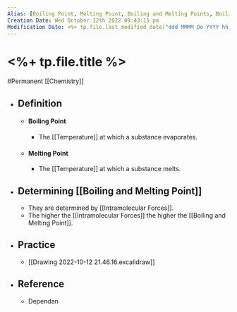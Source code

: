 ```yaml
---
Alias: [Boiling Point, Melting Point, Boiling and Melting Points, Boiling Points, Melting Points]
Creation Date: Wed October 12th 2022 09:43:15 pm 
Modification Date: <%+ tp.file.last_modified_date("ddd MMMM Do YYYY hh:mm:ss a") %>
---
```

# <%+ tp.file.title %>
#Permanent [[Chemistry]]

- ## Definition
	- #### Boiling Point
		- The [[Temperature]] at which a substance evaporates.
	- #### Melting Point
		- The [[Temperature]] at which a substance melts.
- ## Determining [[Boiling and Melting Point]]
	- They are determined by [[Intramolecular Forces]].
	- The higher the [[Intramolecular Forces]] the higher the [[Boiling and Melting Point]].
- ## Practice
	- [[Drawing 2022-10-12 21.46.16.excalidraw]]
- ## Reference
	- Dependan